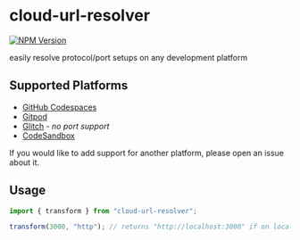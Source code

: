 # cloud-url-resolver

[![NPM Version](https://img.shields.io/npm/v/cloud-url-resolver)](https://npmjs.com/package/cloud-url-resolver)

easily resolve protocol/port setups on any development platform

## Supported Platforms

- [GitHub Codespaces](https://github.com/features/codespaces)
- [Gitpod](https://www.gitpod.io/)
- [Glitch](https://glitch.com/) - _no port support_
- [CodeSandbox](https://codesandbox.io)

If you would like to add support for another platform, please open an issue about it.

## Usage

```ts
import { transform } from "cloud-url-resolver";

transform(3000, "http"); // returns "http://localhost:3000" if on localhost; otherwise, returns the transformed for the current platform
```
